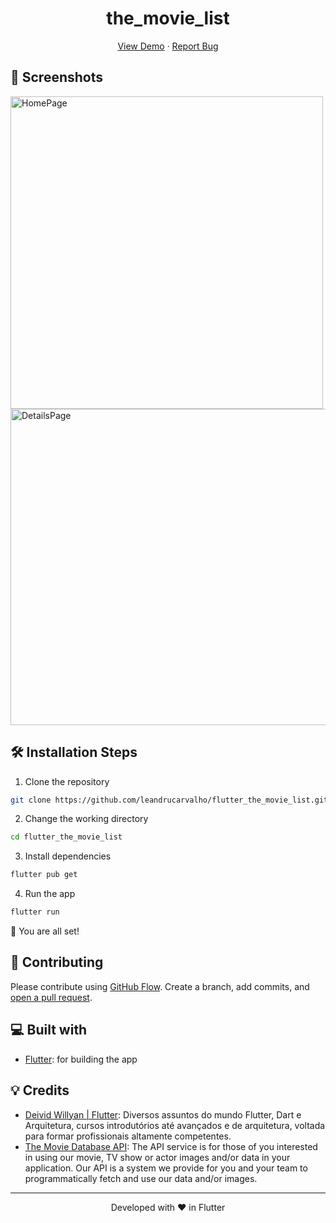 <!-- <p align="center">
  <a href="https://develogo.com">
    <img alt="Portfolio" src="./src/images/mdg.png" width="60" />
  </a>
</p> -->
<h1 align="center">
  the_movie_list
</h1>

<p align="center">
    <a href="" target="blank">View Demo</a>
    ·
    <a href="https://github.com/leandrucarvalho/flutter_the_movie_list/issues/new/choose">Report Bug</a>
</p>

## 🚀 Screenshots

<p float="left">
  <img src="https://user-images.githubusercontent.com/56963289/232360239-03458168-453a-43e0-9697-693b882c7ea4.png" alt="HomePage" height="500"/>
  <img src="https://user-images.githubusercontent.com/56963289/232360415-ab025300-a882-45f6-a1ca-5ed36e6dfa4e.png" alt="DetailsPage" height="506"/>
</p>

## 🛠️ Installation Steps

1. Clone the repository

```bash
git clone https://github.com/leandrucarvalho/flutter_the_movie_list.git
```

2. Change the working directory

```bash
cd flutter_the_movie_list
```

3. Install dependencies

```bash
flutter pub get
```

4. Run the app

```bash
flutter run
```

🌟 You are all set!

## 🍰 Contributing

Please contribute using [GitHub Flow](https://guides.github.com/introduction/flow). Create a branch, add commits, and [open a pull request](https://github.com/develogo/the_movie_list/compare).

<!-- Please read [`CONTRIBUTING`](CONTRIBUTING.md) for details on our [`CODE OF CONDUCT`](CODE_OF_CONDUCT.md), and the process for submitting pull requests to us. -->

## 💻 Built with

- [Flutter](https://flutter.dev/): for building the app

## 💡 Credits

- [Deivid Willyan | Flutter](https://www.youtube.com/watch?v=fcMlPEVSacs&list=PLRpTFz5_57cvo0CHf-AnojOvpznz8YO7S&ab_channel=DeividWillyan%7CFlutter): Diversos assuntos do mundo Flutter, Dart e Arquitetura, cursos introdutórios até avançados e de arquitetura, voltada para formar profissionais altamente competentes.
- [The Movie Database API](https://developers.themoviedb.org/4/getting-started): The API service is for those of you interested in using our movie, TV show or actor images and/or data in your application. Our API is a system we provide for you and your team to programmatically fetch and use our data and/or images.

<hr>
<p align="center">
Developed with ❤️ in Flutter
</p>
